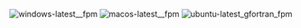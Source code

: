  ![windows-latest__fpm](https://img.shields.io/badge/windows--latest__fpm-failing-red) ![macos-latest__fpm](https://img.shields.io/badge/macos--latest__fpm-failing-red) ![ubuntu-latest_gfortran_fpm](https://img.shields.io/badge/ubuntu--latest_gfortran_fpm-failing-red)
